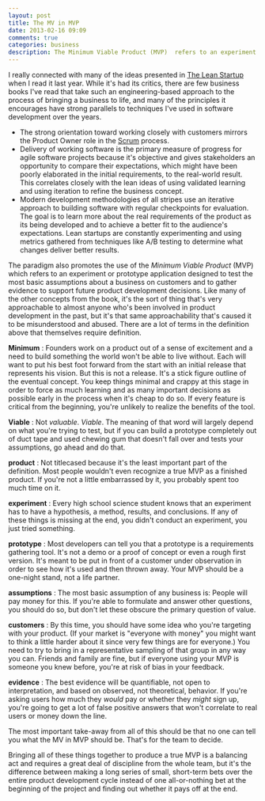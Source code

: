```yaml
---
layout: post
title: The MV in MVP
date: 2013-02-16 09:09
comments: true
categories: business
description: The Minimum Viable Product (MVP)  refers to an experiment designed to test assumptions about a business on customers. It's a very approachable concept but also very misunderstood.
---
```

I really connected with many of the ideas presented in [The Lean Startup][1] when I read it last year. While it's had its critics, there are few business books I've read that take such an engineering-based approach to the process of bringing a business to life, and many of the principles it encourages have strong parallels to techniques I've used in software development over the years.

<!--more-->

*   The strong orientation toward working closely with customers mirrors the Product Owner role in the [Scrum][2] process.
*   Delivery of working software is the primary measure of progress for agile software projects because it's objective and gives stakeholders an opportunity to compare their expectations, which might have been poorly elaborated in the initial requirements, to the real-world result. This correlates closely with the lean ideas of using validated learning and using iteration to refine the business concept.
*   Modern development methodologies of all stripes use an iterative approach to building software with regular checkpoints for evaluation. The goal is to learn more about the real requirements of the product as its being developed and to achieve a better fit to the audience's expectations. Lean startups are constantly experimenting and using metrics gathered from techniques like A/B testing to determine what changes deliver better results.

The paradigm also promotes the use of the *Minimum Viable Product* (MVP) which refers to an experiment or prototype application designed to test the most basic assumptions about a business on customers and to gather evidence to support future product development decisions. Like many of the other concepts from the book, it's the sort of thing that's very approachable to almost anyone who's been involved in product development in the past, but it's that same approachability that's caused it to be misunderstood and abused. There are a lot of terms in the definition above that themselves require definition.

**Minimum**
:   Founders work on a product out of a sense of excitement and a need to build something the world won't be able to live without. Each will want to put his best foot forward from the start with an initial release that represents his vision. But this is not a release. It's a stick figure outline of the eventual concept. You keep things minimal and crappy at this stage in order to force as much learning and as many important decisions as possible early in the process when it's cheap to do so. If every feature is critical from the beginning, you're unlikely to realize the benefits of the tool.

**Viable**
:   Not *valuable*. *Viable*. The meaning of that word will largely depend on what you're trying to test, but if you can build a prototype completely out of duct tape and used chewing gum that doesn't fall over and tests your assumptions, go ahead and do that.

**product**
:   Not titlecased because it's the least important part of the definition. Most people wouldn't even recognize a true MVP as a finished product. If you're not a little embarrassed by it, you probably spent too much time on it.

**experiment**
:   Every high school science student knows that an experiment has to have a hypothesis, a method, results, and conclusions. If any of these things is missing at the end, you didn't conduct an experiment, you just tried something.

**prototype**
:   Most developers can tell you that a prototype is a requirements gathering tool. It's not a demo or a proof of concept or even a rough first version. It's meant to be put in front of a customer under observation in order to see how it's used and then thrown away. Your MVP should be a one-night stand, not a life partner.

**assumptions**
:   The most basic assumption of any business is: People will pay money for this. If you're able to formulate and answer other questions, you should do so, but don't let these obscure the primary question of value.

**customers**
:   By this time, you should have some idea who you're targeting with your product. (If your market is "everyone with money" you might want to think a little harder about it since very few things are for everyone.) You need to try to bring in a representative sampling of that group in any way you can. Friends and family are fine, but if everyone using your MVP is someone you knew before, you're at risk of bias in your feedback.

**evidence**
:   The best evidence will be quantifiable, not open to interpretation, and based on observed, not theoretical, behavior. If you're asking users how much they *would* pay or whether they *might* sign up, you're going to get a lot of false positive answers that won't correlate to real users or money down the line.

The most important take-away from all of this should be that no one can tell you what the MV in MVP should be. That's for the team to decide.

Bringing all of these things together to produce a true MVP is a balancing act and requires a great deal of discipline from the whole team, but it's the difference between making a long series of small, short-term bets over the entire product development cycle instead of one all-or-nothing bet at the beginning of the project and finding out whether it pays off at the end.

[1]: http://www.amazon.com/Lean-Startup-Entrepreneurs-Continuous-Innovation/dp/0307887898
[2]: http://www.scrum.org/
